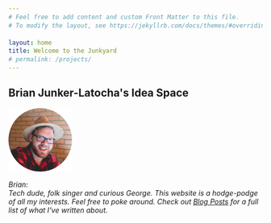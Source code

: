 ```yaml
---
# Feel free to add content and custom Front Matter to this file.
# To modify the layout, see https://jekyllrb.com/docs/themes/#overriding-theme-defaults

layout: home
title: Welcome to the Junkyard
# permalink: /projects/
---
```

## Brian Junker-Latocha's Idea Space

<img src="/assets/images/spainCircle.png" alt="BrianInHat" width="25%">

*Brian:  
Tech dude, folk singer and curious George. This website is a hodge-podge of all my interests. Feel free to poke around. Check out [Blog Posts](/posts) for a full list of what I've written about.*
